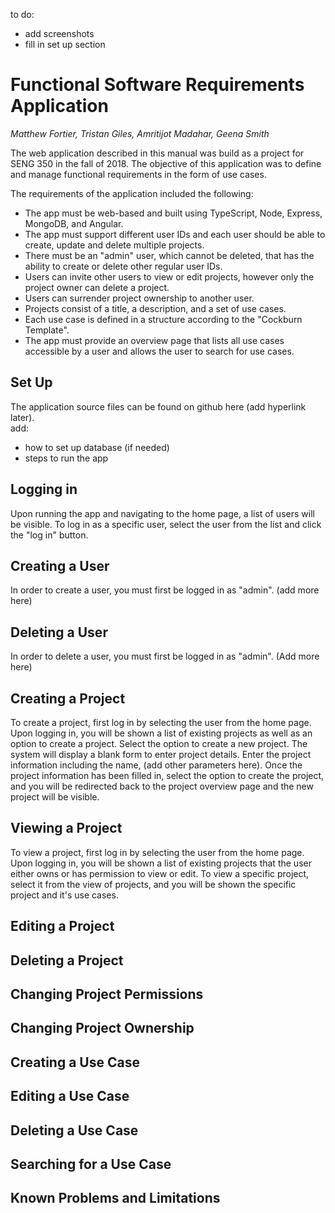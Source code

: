 to do:
- add screenshots
- fill in set up section

# Functional Software Requirements Application  

*Matthew Fortier, Tristan Giles, Amritijot Madahar, Geena Smith*

The web application described in this manual was build as a project for SENG 350 in the fall of 2018. The objective of this application was to define and manage functional requirements in the form of use cases.  
  
  The requirements of the application included the following:
- The app must be web-based and built using TypeScript, Node, Express, MongoDB, and Angular.
- The app must support different user IDs and each user should be able to create, update and delete multiple projects.
- There must be an "admin" user, which cannot be deleted, that has the ability to create or delete other regular user IDs.
- Users can invite other users to view or edit projects, however only the project owner can delete a project.
- Users can surrender project ownership to another user.
- Projects consist of a title, a description, and a set of use cases.
- Each use case is defined in a structure according to the "Cockburn Template". 
- The app must provide an overview page that lists all use cases accessible by a user and allows the user to search for use cases.  
  
## Set Up
The application source files can be found on github here (add hyperlink later).  
add:
- how to set up database (if needed)
- steps to run the app

## Logging in
Upon running the app and navigating to the home page, a list of users will be visible. To log in as a specific user, select the user from the list and click the "log in" button.

## Creating a User
In order to create a user, you must first be logged in as "admin". (add more here) 
 
## Deleting a User
In order to delete a user, you must first be logged in as "admin". (Add more here)

## Creating a Project
To create a project, first log in by selecting the user from the home page. Upon logging in, you will be shown a list of existing projects as well as an option to create a project. Select the option to create a new project. The system will display a blank form to enter project details. Enter the project information including the name, (add other parameters here). Once the project information has been filled in, select the option to create the project, and you will be redirected back to the project overview page and the new project will be visible. 

## Viewing a Project
To view a project, first log in by selecting the user from the home page. Upon logging in, you will be shown a list of existing projects that the user either owns or has permission to view or edit. To view a specific project, select it from the view of projects, and you will be shown the specific project and it's use cases.

## Editing a Project

## Deleting a Project

## Changing Project Permissions

## Changing Project Ownership

## Creating a Use Case

## Editing a Use Case

## Deleting a Use Case

## Searching for a Use Case

## Known Problems and Limitations
